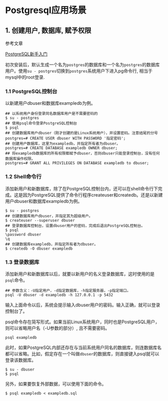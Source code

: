 # Postgresql应用场景

## 1. 创建用户, 数据库, 赋予权限

参考文章

[PostgreSQL新手入门](http://www.ruanyifeng.com/blog/2013/12/getting_started_with_postgresql.html)

初次安装后，默认生成一个名为`postgres`的数据库和一个名为`postgres`的数据库用户。使用`su - postgres`切换到`postgres`系统用户下进入pg命令行, 相当于mysql中的root登录.

### 1.1 PostgreSQL控制台

以新建用户dbuser和数据库exampledb为例。

```
## 以系统用户身份登录同名数据库用户是不需要密码的
$ su - postgres
## 使用psql命令登录PostgreSQL控制台
$ psql
## 创建数据库用户dbuser（刚才创建的是Linux系统用户），并设置密码。注意结尾的分号
postgres=# CREATE USER dbuser WITH PASSWORD '指定密码';
## 创建用户数据库，这里为exampledb，并指定所有者为dbuser。
postgres=# CREATE DATABASE exampledb OWNER dbuser;
## 将exampledb数据库的所有权限都赋予dbuser，否则dbuser只能登录控制台，没有任何数据库操作权限。
postgres=# GRANT ALL PRIVILEGES ON DATABASE exampledb to dbuser;
```

### 1.2 Shell命令行

添加新用户和新数据库，除了在PostgreSQL控制台内，还可以在shell命令行下完成。这是因为PostgreSQL提供了命令行程序createuser和createdb。还是以新建用户dbuser和数据库exampledb为例。

```
$ su - postgres
## 创建数据库用户dbuser，并指定其为超级用户。
$ createuser --superuser dbuser
## 登录数据库控制台，设置dbuser用户的密码，完成后退出PostgreSQL控制台。
$ psql
\password dbuser
\q
## 创建数据库exampledb，并指定所有者为dbuser。
$ createdb -O dbuser exampledb
```

### 1.3 登录数据库

添加新用户和新数据库以后，就要以新用户的名义登录数据库，这时使用的是`psql`命令。

```
## 参数含义：-U指定用户，-d指定数据库，-h指定服务器，-p指定端口。
psql -U dbuser -d exampledb -h 127.0.0.1 -p 5432
```

输入上面命令以后，系统会提示输入dbuser用户的密码。输入正确，就可以登录控制台了。

psql命令存在简写形式。如果当前Linux系统用户，同时也是PostgreSQL用户，则可以省略用户名（-U参数的部分）, 且不需要密码。

```
psql exampledb
```

此时，如果PostgreSQL内部还存在与当前系统用户同名的数据库，则连数据库名都可以省略。比如，假定存在一个叫做`dbuser`的数据库，则直接键入psql就可以登录该数据库。

```
$ su - dbuser
$ psql
```

另外，如果要恢复外部数据，可以使用下面的命令。

```
$ psql exampledb < exampledb.sql
```